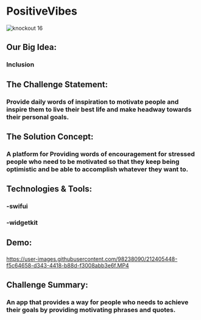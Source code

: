 # PositiveVibes

![knockout 16](https://user-images.githubusercontent.com/98238090/212410220-69afb0c9-4481-473e-b35b-7515a9306345.PNG)



## Our Big Idea:
### Inclusion

## The Challenge Statement:
### Provide daily words of inspiration to motivate people and inspire them to live their best life  and make headway towards their personal goals.

## The Solution Concept:
### A platform for Providing words of encouragement for stressed people who need to be motivated so that they keep being optimistic and be able to accomplish whatever they want to.

## Technologies & Tools:
### -swifui
### -widgetkit



## Demo:
### 


https://user-images.githubusercontent.com/98238090/212405448-f5c64658-d343-4418-b88d-f3008abb3e6f.MP4






## Challenge Summary:
### An app that provides a way for people who needs to achieve their goals by providing motivating phrases and quotes.
